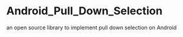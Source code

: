 Android_Pull_Down_Selection
===========================

an open source library to implement pull down selection on Android
